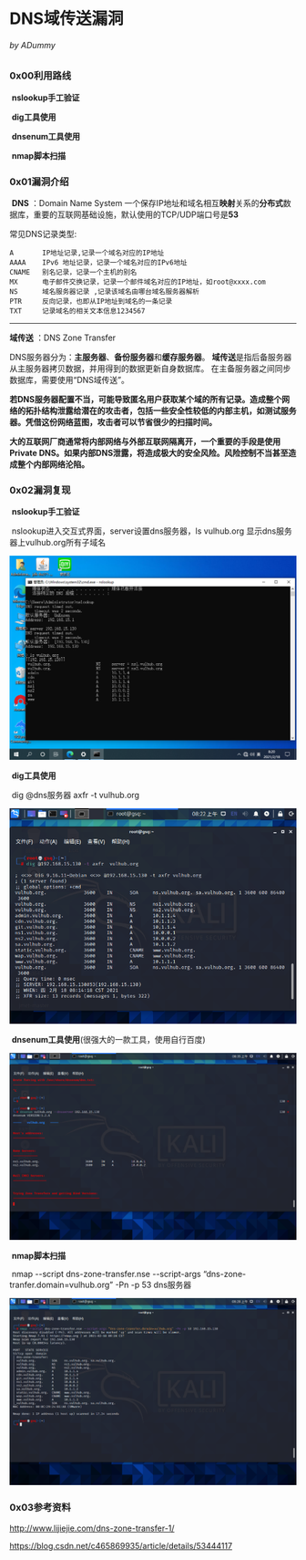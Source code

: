 # DNS域传送漏洞

###### by ADummy

### 0x00利用路线

​			**nslookup手工验证**

​			**dig工具使用**

​			**dnsenum工具使用**

​			**nmap脚本扫描**

### 0x01漏洞介绍

​		**DNS** ：Domain Name System
一个保存IP地址和域名相互**映射**关系的**分布式**数据库，重要的互联网基础设施，默认使用的TCP/UDP端口号是**53**

常见DNS记录类型:

```
A       IP地址记录,记录一个域名对应的IP地址
AAAA    IPv6 地址记录，记录一个域名对应的IPv6地址
CNAME   别名记录，记录一个主机的别名 
MX      电子邮件交换记录，记录一个邮件域名对应的IP地址，如root@xxxx.com
NS      域名服务器记录 ,记录该域名由哪台域名服务器解析
PTR     反向记录，也即从IP地址到域名的一条记录
TXT     记录域名的相关文本信息1234567
```

------

**域传送** ：DNS Zone Transfer

DNS服务器分为：**主服务器**、**备份服务器**和**缓存服务器**。
**域传送**是指后备服务器从主服务器拷贝数据，并用得到的数据更新自身数据库。
在主备服务器之间同步数据库，需要使用“DNS域传送”。

**若DNS服务器配置不当，可能导致匿名用户获取某个域的所有记录。造成整个网络的拓扑结构泄露给潜在的攻击者，包括一些安全性较低的内部主机，如测试服务器。凭借这份网络蓝图，攻击者可以节省很少的扫描时间。**

**大的互联网厂商通常将内部网络与外部互联网隔离开，一个重要的手段是使用Private DNS。如果内部DNS泄露，将造成极大的安全风险。风险控制不当甚至造成整个内部网络沦陷。**

### 0x02漏洞复现

​		**nslookup手工验证**

​		nslookup进入交互式界面，server设置dns服务器，ls vulhub.org 显示dns服务器上vulhub.org所有子域名

![DNS域传送漏洞_1](https://github.com/ADummmy/vulhub_Writeup/blob/main/src/DNS域传送漏洞_1.png)

​		**dig工具使用**

​		dig   @dns服务器 axfr -t vulhub.org

![DNS域传送漏洞_2](https://github.com/ADummmy/vulhub_Writeup/blob/main/src/DNS域传送漏洞_2.jpg)

​		**dnsenum工具使用**(很强大的一款工具，使用自行百度)

![DNS域传送漏洞_3](https://github.com/ADummmy/vulhub_Writeup/blob/main/src/DNS域传送漏洞_3.jpg)

​		**nmap脚本扫描**

​		nmap --script dns-zone-transfer.nse --script-args “dns-zone-tranfer.domain=vulhub.org” -Pn -p 53  dns服务器

![DNS域传送漏洞_4](https://github.com/ADummmy/vulhub_Writeup/blob/main/src/DNS域传送漏洞_4.jpg)

### 0x03参考资料

http://www.lijiejie.com/dns-zone-transfer-1/

https://blog.csdn.net/c465869935/article/details/53444117